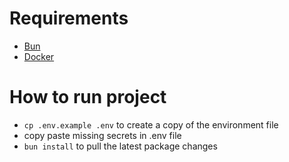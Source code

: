 # Requirements

- [Bun](https://bun.sh/docs/installation)
- [Docker](https://docs.docker.com/desktop/install/mac-install/)

# How to run project

- `cp .env.example .env` to create a copy of the environment file
- copy paste missing secrets in .env file
- `bun install` to pull the latest package changes 